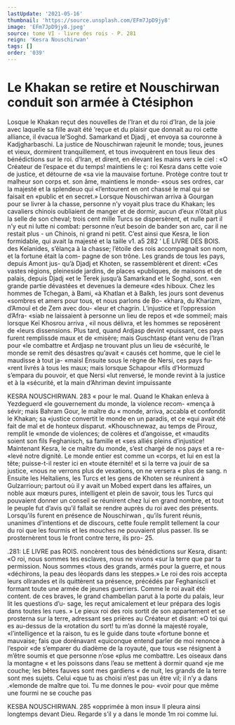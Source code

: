```yaml
---
lastUpdate: '2021-05-16'
thumbnail: 'https://source.unsplash.com/EFm7JpD9jy8'
image: 'EFm7JpD9jy8.jpeg'
source: tome VI - livre des rois - P. 281
reign: 'Kesra Nouschirwan'
tags: []
order: '039'
---
```


# Le Khakan se retire et Nouschirwan conduit son armée à Ctésiphon

Losque le Khakan reçut des nouvelles de l’Iran et du roi d’Iran, de la joie avec laquelle sa fille avait été ’reçue et du plaisir que donnait au roi cette alliance, il évacua le’Soghd. Samarkand et Djadj , et envoya sa couronne à Kadjgharbaschi.
La justice de Nouschirwan rajeunit le monde; tous,
jeunes et vieux, dormirent tranquillement, et tous invoquèrent en tous lieux des bénédictions sur le roi. d’Iran, et dirent, en élevant les mains vers le ciel :
«O Créateur de l’espace et du temps! maintiens le
ç: roi Kesra dans cette voie de justice, et détourne de «sa vie la mauvaise fortune. Protège contre tout tr malheur son corps et. son âme, maintiens le monde- «sous ses ordres, car la majesté et la splendeuo qui «l’entourent en ont chassé le mal qui se faisait en «public et en secret.»
Lorsque Nouschirwan arriva à Gourgan pour se livrer à la chasse, personne n’y voyait plus trace du Khakan; les cavaliers chinois oubliaient de manger et de dormir, aucun d’eux n’ôtait plus la selle de son cheval; trois cent mille Turcs se dispersèrent, et nulle part il n’y eut ni lutte ni combat: personne
n’eut besoin de bander son arc, car il ne restait plus - un Chinois, ni grand ni petit. C’est ainsi que Kesra,
le lion formidable, qui avait la majesté et la taille
v1. a5
282 ’ LE LIVRE DES BOIS.
des Keîanides, s’élança à la chasse; l’étoile des rois
accompagnait son nom, et la fortune était la com- pagne de son trône.
Les grands de tous les pays, depuis Amont jus- qu’à Djadj et Khoten, se rassemblèrent et dirent:
«Ces vastes régions, pleineside jardins, de places «publiques, de maisons et de palais, depuis Djadj «et le Terek jusqu’à Samarkand et le Soghd, sont.
«en grande partie dévastées et devenues la demeure «des hiboux. Chez les hommes de Tchegan, à Bami, «à Khatlan et à Balkh, les jours sont devenus «sombres et amers pour tous, et nous parlons de Bo- «khara, du Kharizm, d’Amouî et de Zem avec dou-
«leur et chagrin. L’injustice et l’oppression d’Afra-
«siab ne laissaient à personne un lieu de repos et «de sommeil; mais lorsque Keï Khosrou arriva , «il nous délivra, et les hommes se reposèrent de «leurs dissensions. Plus tard, quand Ardjasp devint
«puissant, ces pays furent remplissde maux et de «misère; mais Guschtasp étant venu de l’Iran pour
«le combattre et Ardjasp ne trouvant plus un lieu de «sécurité, le monde se remit des désastres qu’avait
« causés cet homme, que le ciel le maudisse à tout ja- «maisl Ensuite sous le règne de Nersi, ces pays fu- «rent livrés à tous les maux; mais lorsque Schapour «fils d’Hormuzd s’empara du pouvoir, et que Nersi
«lut renversé, le monde revint à la justice et à la «sécurité, et la main d’Ahriman devint impuissante

KESRA NOUSCHIRWAN. 283 « pour le mal. Quand le Khakan enleva à Yezdeguerd
«le gouvernement du monde, la violence recom- «mença à sévir; mais Bahram Gour, le maître du
« monde, arriva, accabla et confondit le Khakan; sa «justice convertit le monde en un paradis, et ce «qui avait été fait de mal et de honteux disparut. «Khouschnewaz, au temps de Pirouz, remplit le «monde de violences; de colères et d’angoisse, et «maudits soient son fils Feghanisch, sa famille et «ses alliés pleins d’injustice! Maintenant Kesra, le
ce maître du monde, s’est chargé de nos pays et a re-
«levé notre dignité. Le monde entier est comme un «corps, et lui en est la tête; puisse-t-il rester ici en «toute éternité! et si la terre va jouir de sa justice, «nous ne verrons plus de vexations, on ne versera « plus de sang. n
Ensuite les Heîtaliens, les Turcs et les gens de Khoten se réunirent à Gulzarrioun; partout où il y avait un Mobed expert dans les affaires, un noble aux mœurs pures, intelligent et plein de savoir, tous les Turcs qui pouvaient donner un conseil se réunirent chez lui en grand nombre, et tout le peuple fut d’avis qu’il fallait se rendre auprès du roi avec des présents. Lorsqu’ils furent en présence de Nouschirwan , qu’ils
furent réunis, unanimes d’intentions et de discours,
cette foule remplit tellement la cour du roi que les fourmis et les mouches ne pouvaient plus passer. Ils se prosternèrent tous le front contre terre, ils pro- 25.

.281: LE LIVRE pas ROIS.
noncèrent tous des bénédictions sur Kesra, disant:
«O roi, nous sommes tes esclaves, nous ne vivons «sur la terre que par ta permission. Nous sommes «tous des grands, armés pour la guerre, et nous «déchirons, la peau des léopards dans les steppes.»
Le roi des rois accepta leurs ollrandes et ils quittèrent sa présence, précédés par Feghaniscli et formant
toute une armée de jeunes guerriers. Comme le roi avait été content. de ces braves, le grand chambellan parut à la porte du palais, leur lit les questions d’u- sage, les reçut amicalement et leur prépara des logis
dans toutes les rues. »
Le pieux roi des rois sortit de son appartement et
se prosterna sur la terre, adressant ses prières au Créateur et disant: «O toi qui es au-dessus de la «rotation du sort! tu m’as donné la majesté royale, «l’intelligence et la raison, tu es le guide dans toute
«fortune bonne et mauvaise; fais que dorénavant «quiconque entend parler de moi renonce à l’espoir «de s’emparer du diadème de la royauté, que tous
«se résignent à m’être soumis et que personne n’ose
«plus me combattre. Les oiseaux dans la montagne « et les poissons dans l’eau se mettent à dormir quand
«je me couche; les bêtes fauves sont mes gardiens « de nuit, les grands de la terre sont mes sujets. Celui «que tu as choisi n’est pas un être vil; il n’y a dans .«lemonde de maître que toi. Tu me donnes le pou- «voir pour que même une fourmi ne se couche pas

KESBA NOUSCHIRWAN. 285 «opprimée à mon insu» Il pleura ainsi longtemps
devant Dieu. Regarde s’il y a dans le monde 1m roi comme lui.
